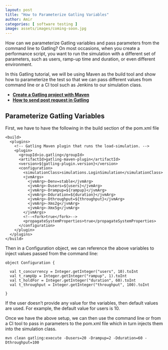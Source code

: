 ```yaml
---
layout: post
title: "How to Parameterize Gatling Variables"
author: Amir
categories: [ software testing ]
image: assets/images/coming-soon.jpg
---
```


How can we parameterize Gatling variables and pass parameters from the command line to Gatling? On most occasions, when you create a performance script, you want to run the simulation with a different set of parameters, such as users, ramp-up time and duration, or even different environment.

In this Gatling tutorial, we will be using Maven as the build tool and show how to parameterize the test so that we can pass different values from command line or a CI tool such as Jenkins to our simulation class.

*   **[Create a Gatling project with Maven](https://www.testingexcellence.com/performance-testing-gatling-maven-scala/)**
*   **[How to send post request in Gatling](https://www.testingexcellence.com/gatling-random-post-request/)**

## Parameterize Gatling Variables

First, we have to have the following in the build section of the pom.xml file

    <build>
      <plugins>
        <!-- Gatling Maven plugin that runs the load-simulation. -->
        <plugin>
          <groupId>io.gatling</groupId>
          <artifactId>gatling-maven-plugin</artifactId>
          <version>${gatling-plugin.version}</version>
          <configuration>
            <simulationClass>simulations.LoginSimulation</simulationClass>
            <jvmArgs>
              <jvmArg>-Denv=stable</jvmArg>
              <jvmArg>-Dusers=${users}</jvmArg>
              <jvmArg>-Drampup=${rampup}</jvmArg>
              <jvmArg>-Dduration=${duration}</jvmArg>
              <jvmArg>-Dthroughput=${throughput}</jvmArg>
              <jvmArg>-Xms2g</jvmArg>
              <jvmArg>-Xmx5g</jvmArg>
            </jvmArgs>
            <!--<fork>true</fork>-->
            <propagateSystemProperties>true</propagateSystemProperties>
          </configuration>
        </plugin>
      </plugins>
    </build>

Then in a Configuration object, we can reference the above variables to inject values passed from the command line:

    object Configuration {

      val t_concurrency = Integer.getInteger("users", 10).toInt
      val t_rampUp = Integer.getInteger("rampup", 1).toInt
      val t_holdFor = Integer.getInteger("duration", 60).toInt
      val t_throughput = Integer.getInteger("throughput", 100).toInt

    }

If the user doesn’t provide any value for the variables, then default values are used. For example, the default value for users is 10.

Once we have the above setup, we can then use the command line or from a CI tool to pass in parameters to the pom.xml file which in turn injects them into the simulation class.

    mvn clean gatling:execute -Dusers=20 -Drampup=2 -Dduration=60 -Dthroughput=100